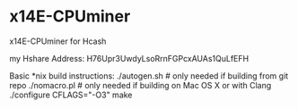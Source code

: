 x14E-CPUminer
=============

x14E-CPUminer for Hcash


my Hshare Address: H76Upr3UwdyLsoRrnFGPcxAUAs1QuLfEFH


Basic *nix build instructions:
	./autogen.sh	# only needed if building from git repo
	./nomacro.pl	# only needed if building on Mac OS X or with Clang
	./configure CFLAGS="-O3"
	make
